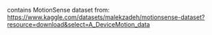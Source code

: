 contains MotionSense dataset from:
https://www.kaggle.com/datasets/malekzadeh/motionsense-dataset?resource=download&select=A_DeviceMotion_data

